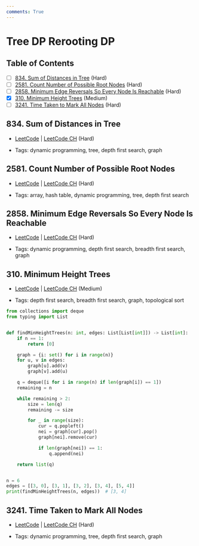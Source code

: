 ```yaml
---
comments: True
---
```


# Tree DP Rerooting DP

## Table of Contents

- [ ] [834. Sum of Distances in Tree](https://leetcode.cn/problems/sum-of-distances-in-tree/) (Hard)
- [ ] [2581. Count Number of Possible Root Nodes](https://leetcode.cn/problems/count-number-of-possible-root-nodes/) (Hard)
- [ ] [2858. Minimum Edge Reversals So Every Node Is Reachable](https://leetcode.cn/problems/minimum-edge-reversals-so-every-node-is-reachable/) (Hard)
- [x] [310. Minimum Height Trees](https://leetcode.cn/problems/minimum-height-trees/) (Medium)
- [ ] [3241. Time Taken to Mark All Nodes](https://leetcode.cn/problems/time-taken-to-mark-all-nodes/) (Hard)

## 834. Sum of Distances in Tree

-   [LeetCode](https://leetcode.com/problems/sum-of-distances-in-tree/) | [LeetCode CH](https://leetcode.cn/problems/sum-of-distances-in-tree/) (Hard)

-   Tags: dynamic programming, tree, depth first search, graph

## 2581. Count Number of Possible Root Nodes

-   [LeetCode](https://leetcode.com/problems/count-number-of-possible-root-nodes/) | [LeetCode CH](https://leetcode.cn/problems/count-number-of-possible-root-nodes/) (Hard)

-   Tags: array, hash table, dynamic programming, tree, depth first search

## 2858. Minimum Edge Reversals So Every Node Is Reachable

-   [LeetCode](https://leetcode.com/problems/minimum-edge-reversals-so-every-node-is-reachable/) | [LeetCode CH](https://leetcode.cn/problems/minimum-edge-reversals-so-every-node-is-reachable/) (Hard)

-   Tags: dynamic programming, depth first search, breadth first search, graph

## 310. Minimum Height Trees

-   [LeetCode](https://leetcode.com/problems/minimum-height-trees/) | [LeetCode CH](https://leetcode.cn/problems/minimum-height-trees/) (Medium)

-   Tags: depth first search, breadth first search, graph, topological sort

```python title="310. Minimum Height Trees - Python Solution"
from collections import deque
from typing import List


def findMinHeightTrees(n: int, edges: List[List[int]]) -> List[int]:
    if n == 1:
        return [0]

    graph = {i: set() for i in range(n)}
    for u, v in edges:
        graph[u].add(v)
        graph[v].add(u)

    q = deque([i for i in range(n) if len(graph[i]) == 1])
    remaining = n

    while remaining > 2:
        size = len(q)
        remaining -= size

        for _ in range(size):
            cur = q.popleft()
            nei = graph[cur].pop()
            graph[nei].remove(cur)

            if len(graph[nei]) == 1:
                q.append(nei)

    return list(q)


n = 6
edges = [[3, 0], [3, 1], [3, 2], [3, 4], [5, 4]]
print(findMinHeightTrees(n, edges))  # [3, 4]

```

## 3241. Time Taken to Mark All Nodes

-   [LeetCode](https://leetcode.com/problems/time-taken-to-mark-all-nodes/) | [LeetCode CH](https://leetcode.cn/problems/time-taken-to-mark-all-nodes/) (Hard)

-   Tags: dynamic programming, tree, depth first search, graph
